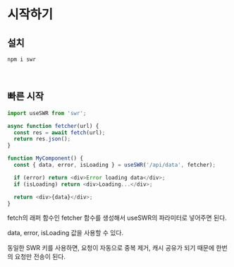 # 시작하기

## 설치

```
npm i swr
```

</br>

## 빠른 시작

```js
import useSWR from 'swr';

async function fetcher(url) {
  const res = await fetch(url);
  return res.json();
}

function MyComponent() {
  const { data, error, isLoading } = useSWR('/api/data', fetcher);

  if (error) return <div>Error loading data</div>;
  if (isLoading) return <div>Loading...</div>;

  return <div>{data}</div>;
}
```

fetch의 래퍼 함수인 fetcher 함수를 생성해서 useSWR의 파라미터로 넣어주면 된다.

data, error, isLoading 값을 사용할 수 있다.

동일한 SWR 키를 사용하면, 요청이 자동으로 중복 제거, 캐시 공유가 되기 때문에 한번의 요청만 전송이 된다.
